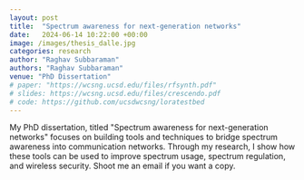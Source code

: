 ```yaml
---
layout: post
title:  "Spectrum awareness for next-generation networks"
date:   2024-06-14 10:22:00 +00:00
image: /images/thesis_dalle.jpg
categories: research
author: "Raghav Subbaraman"
authors: "Raghav Subbaraman" 
venue: "PhD Dissertation"
# paper: "https://wcsng.ucsd.edu/files/rfsynth.pdf"
# slides: https://wcsng.ucsd.edu/files/crescendo.pdf
# code: https://github.com/ucsdwcsng/loratestbed
---
```

My PhD dissertation, titled "Spectrum awareness for next-generation networks" focuses on building tools and techniques to bridge spectrum awareness into communication networks. Through my research, I show how these tools can be used to improve spectrum usage, spectrum regulation, and wireless security. Shoot me an email if you want a copy.
